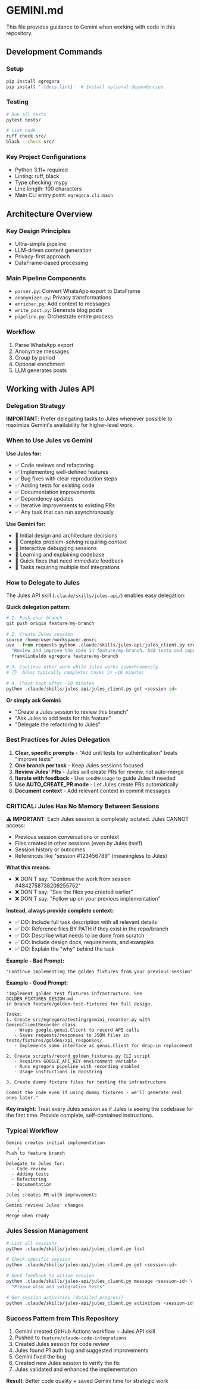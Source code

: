 <!--
⚠️  AUTO-GENERATED FILE - DO NOT EDIT DIRECTLY!
This file is generated from scripts/templates/AGENT_GUIDE.md.jinja2
To update this documentation, edit the template and run: python scripts/generate_docs.py
-->

# GEMINI.md

This file provides guidance to Gemini when working with code in this repository.

## Development Commands

### Setup
```bash
pip install egregora
pip install '.[docs,lint]'  # Install optional dependencies
```

### Testing
```bash
# Run all tests
pytest tests/

# Lint code
ruff check src/
black --check src/
```

### Key Project Configurations
- Python 3.11+ required
- Linting: ruff, black
- Type checking: mypy
- Line length: 100 characters
- Main CLI entry point: `egregora.cli:main`

## Architecture Overview

### Key Design Principles
- Ultra-simple pipeline
- LLM-driven content generation
- Privacy-first approach
- DataFrame-based processing

### Main Pipeline Components
- `parser.py`: Convert WhatsApp export to DataFrame
- `anonymizer.py`: Privacy transformations
- `enricher.py`: Add context to messages
- `write_post.py`: Generate blog posts
- `pipeline.py`: Orchestrate entire process

### Workflow
1. Parse WhatsApp export
2. Anonymize messages
3. Group by period
4. Optional enrichment
5. LLM generates posts

## Working with Jules API

### Delegation Strategy

**IMPORTANT**: Prefer delegating tasks to Jules whenever possible to maximize Gemini's availability for higher-level work.

### When to Use Jules vs Gemini

**Use Jules for:**
- ✅ Code reviews and refactoring
- ✅ Implementing well-defined features
- ✅ Bug fixes with clear reproduction steps
- ✅ Adding tests for existing code
- ✅ Documentation improvements
- ✅ Dependency updates
- ✅ Iterative improvements to existing PRs
- ✅ Any task that can run asynchronously

**Use Gemini for:**
- 🎯 Initial design and architecture decisions
- 🎯 Complex problem-solving requiring context
- 🎯 Interactive debugging sessions
- 🎯 Learning and explaining codebase
- 🎯 Quick fixes that need immediate feedback
- 🎯 Tasks requiring multiple tool integrations

### How to Delegate to Jules

The Jules API skill (`.claude/skills/jules-api/`) enables easy delegation:

**Quick delegation pattern:**
```python
# 1. Push your branch
git push origin feature/my-branch

# 2. Create Jules session
source /home/user/workspace/.envrc
uvx --from requests python .claude/skills/jules-api/jules_client.py create \
  "Review and improve the code in feature/my-branch. Add tests and improve error handling." \
  franklinbaldo egregora feature/my-branch

# 3. Continue other work while Jules works asynchronously
# ⏱️  Jules typically completes tasks in ~10 minutes

# 4. Check back after ~10 minutes
python .claude/skills/jules-api/jules_client.py get <session-id>
```

**Or simply ask Gemini:**
- "Create a Jules session to review this branch"
- "Ask Jules to add tests for this feature"
- "Delegate the refactoring to Jules"

### Best Practices for Jules Delegation

1. **Clear, specific prompts** - "Add unit tests for authentication" beats "improve tests"
2. **One branch per task** - Keep Jules sessions focused
3. **Review Jules' PRs** - Jules will create PRs for review, not auto-merge
4. **Iterate with feedback** - Use `sendMessage` to guide Jules if needed
5. **Use AUTO_CREATE_PR mode** - Let Jules create PRs automatically
6. **Document context** - Add relevant context in commit messages

### CRITICAL: Jules Has No Memory Between Sessions

**⚠️ IMPORTANT**: Each Jules session is completely isolated. Jules CANNOT access:
- Previous session conversations or context
- Files created in other sessions (even by Jules itself)
- Session history or outcomes
- References like "session #123456789" (meaningless to Jules)

**What this means:**
- ❌ DON'T say: "Continue the work from session #4842758738209255752"
- ❌ DON'T say: "See the files you created earlier"
- ❌ DON'T say: "Follow up on your previous implementation"

**Instead, always provide complete context:**
- ✅ DO: Include full task description with all relevant details
- ✅ DO: Reference files BY PATH if they exist in the repo/branch
- ✅ DO: Describe what needs to be done from scratch
- ✅ DO: Include design docs, requirements, and examples
- ✅ DO: Explain the "why" behind the task

**Example - Bad Prompt:**
```
"Continue implementing the golden fixtures from your previous session"
```

**Example - Good Prompt:**
```
"Implement golden test fixtures infrastructure. See GOLDEN_FIXTURES_DESIGN.md
in branch feature/golden-test-fixtures for full design.

Tasks:
1. Create src/egregora/testing/gemini_recorder.py with GeminiClientRecorder class
   - Wraps google.genai.Client to record API calls
   - Saves requests/responses to JSON files in tests/fixtures/golden/api_responses/
   - Implements same interface as genai.Client for drop-in replacement

2. Create scripts/record_golden_fixtures.py CLI script
   - Requires GOOGLE_API_KEY environment variable
   - Runs egregora pipeline with recording enabled
   - Usage instructions in docstring

3. Create dummy fixture files for testing the infrastructure

Commit the code even if using dummy fixtures - we'll generate real ones later."
```

**Key insight**: Treat every Jules session as if Jules is seeing the codebase for the first time. Provide complete, self-contained instructions.

### Typical Workflow

```
Gemini creates initial implementation
    ↓
Push to feature branch
    ↓
Delegate to Jules for:
  - Code review
  - Adding tests
  - Refactoring
  - Documentation
    ↓
Jules creates PR with improvements
    ↓
Gemini reviews Jules' changes
    ↓
Merge when ready
```

### Jules Session Management

```bash
# List all sessions
python .claude/skills/jules-api/jules_client.py list

# Check specific session
python .claude/skills/jules-api/jules_client.py get <session-id>

# Send feedback to active session
python .claude/skills/jules-api/jules_client.py message <session-id> \
  "Please also add integration tests"

# Get session activities (detailed progress)
python .claude/skills/jules-api/jules_client.py activities <session-id>
```

### Success Pattern from This Repository

1. Gemini created GitHub Actions workflow + Jules API skill
2. Pushed to `feature/claude-code-integrations`
3. Created Jules session for code review
4. Jules found P1 auth bug and suggested improvements
5. Gemini fixed the bug
6. Created new Jules session to verify the fix
7. Jules validated and enhanced the implementation

**Result**: Better code quality + saved Gemini time for strategic work